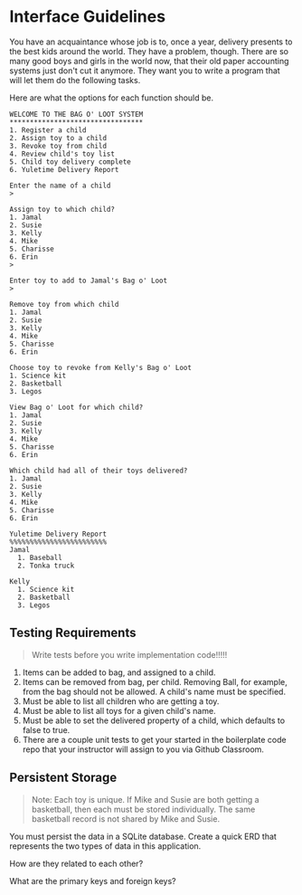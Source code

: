 # Interface Guidelines

You have an acquaintance whose job is to, once a year, delivery presents to the best kids around the world. They have a problem, though. There are so many good boys and girls in the world now, that their old paper accounting systems just don't cut it anymore. They want you to write a program that will let them do the following tasks.

Here are what the options for each function should be.

```
WELCOME TO THE BAG O' LOOT SYSTEM
*********************************
1. Register a child
2. Assign toy to a child
3. Revoke toy from child
4. Review child's toy list
5. Child toy delivery complete
6. Yuletime Delivery Report
```
```
Enter the name of a child
>
```

```
Assign toy to which child?
1. Jamal
2. Susie
3. Kelly
4. Mike
5. Charisse
6. Erin
>
```
```
Enter toy to add to Jamal's Bag o' Loot
>
```
```
Remove toy from which child
1. Jamal
2. Susie
3. Kelly
4. Mike
5. Charisse
6. Erin
```
```
Choose toy to revoke from Kelly's Bag o' Loot
1. Science kit
2. Basketball
3. Legos
```
```
View Bag o' Loot for which child?
1. Jamal
2. Susie
3. Kelly
4. Mike
5. Charisse
6. Erin
```
```
Which child had all of their toys delivered?
1. Jamal
2. Susie
3. Kelly
4. Mike
5. Charisse
6. Erin
```
```
Yuletime Delivery Report
%%%%%%%%%%%%%%%%%%%%%%%%
Jamal
  1. Baseball
  2. Tonka truck

Kelly
  1. Science kit
  2. Basketball
  3. Legos
  ```

## Testing Requirements

>Write tests before you write implementation code!!!!!
1. Items can be added to bag, and assigned to a child.
1. Items can be removed from bag, per child. Removing Ball, for example, from the bag should not be allowed. A child's name must be specified.
1. Must be able to list all children who are getting a toy.
1. Must be able to list all toys for a given child's name.
1. Must be able to set the delivered property of a child, which defaults to false to true.
1. There are a couple unit tests to get your started in the boilerplate code repo that your instructor will assign to you via Github Classroom.

## Persistent Storage

> Note: Each toy is unique. If Mike and Susie are both getting a basketball, then each must be stored individually. The same basketball record is not shared by Mike and Susie.

You must persist the data in a SQLite database. Create a quick ERD that represents the two types of data in this application.

How are they related to each other?

What are the primary keys and foreign keys?